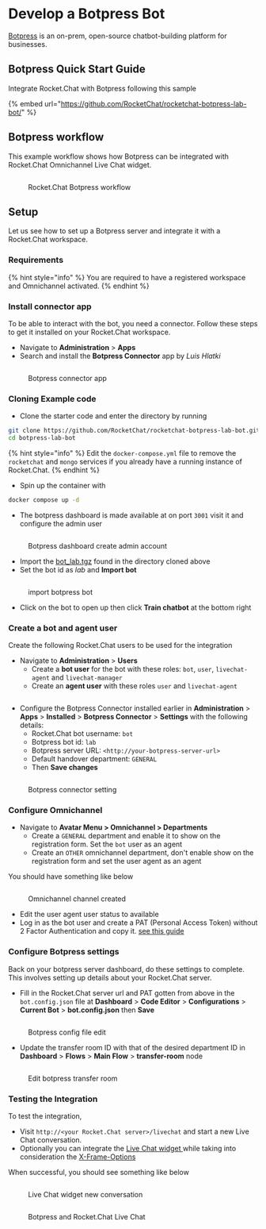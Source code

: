 # Develop a Botpress Bot

[Botpress](https://botpress.com/) is an on-prem, open-source chatbot-building platform for businesses.

## Botpress Quick Start Guide

Integrate Rocket.Chat with Botpress following this sample

{% embed url="https://github.com/RocketChat/rocketchat-botpress-lab-bot/" %}

## Botpress workflow

This example workflow shows how Botpress can be integrated with Rocket.Chat Omnichannel Live Chat widget.

<figure><img src="../../.gitbook/assets/RocketChat Botpress workflow.png" alt=""><figcaption><p>Rocket.Chat Botpress workflow</p></figcaption></figure>

## Setup

Let us see how to set up a Botpress server and integrate it with a Rocket.Chat workspace.

### Requirements

{% hint style="info" %}
You are required to have a registered workspace and Omnichannel activated.
{% endhint %}

### Install connector app

To be able to interact with the bot, you need a connector. Follow these steps to get it installed on your Rocket.Chat workspace.

* Navigate to **Administration** > **Apps**
* Search and install the **Botpress Connector** app by _Luis Hlatki_

<figure><img src="../../.gitbook/assets/Botpress connector app.png" alt=""><figcaption><p>Botpress connector app</p></figcaption></figure>

### Cloning Example code

* Clone the starter code and enter the directory by running

```bash
git clone https://github.com/RocketChat/rocketchat-botpress-lab-bot.git botpress-lab-bot 
cd botpress-lab-bot
```

{% hint style="info" %}
Edit the `docker-compose.yml` file to remove the `rocketchat` and `mongo` services if you already have a running instance of Rocket.Chat.
{% endhint %}

* Spin up the container with

```bash
docker compose up -d
```

* The botpress dashboard is made available at on port `3001` visit it and configure the admin user

<figure><img src="../../.gitbook/assets/Botpress dashboard create admin account.png" alt=""><figcaption><p>Botpress dashboard create admin account</p></figcaption></figure>

* Import the [bot\_lab.tgz](https://github.com/RocketChat/rocketchat-botpress-lab-bot/blob/main/bot\_lab.tgz) found in the directory cloned above
* Set the bot id as _lab_ and **Import bot**

<figure><img src="../../.gitbook/assets/import botpress bot.png" alt=""><figcaption><p>import botpress bot</p></figcaption></figure>

* Click on the bot to open up then click **Train chatbot** at the bottom right

### Create a bot and agent user

Create the following Rocket.Chat users to be used for the integration

* Navigate to **Administration** > **Users**
  * Create a **bot user** for the bot with these roles: `bot`, `user`, `livechat-agent` and `livechat-manager`
  * Create an **agent user** with these roles `user` and `livechat-agent`

<figure><img src="../../.gitbook/assets/Users created.png" alt=""><figcaption></figcaption></figure>

* Configure the Botpress Connector installed earlier in **Administration** > **Apps** > **Installed** > **Botpress Connector** > **Settings** with the following details:
  * Rocket.Chat bot username: `bot`
  * Botpress bot id: `lab`
  * Botpress server URL: `<http://your-botpress-server-url>`
  * Default handover department: `GENERAL`
  * Then **Save changes**

<figure><img src="../../.gitbook/assets/Botpress connector setting.png" alt=""><figcaption><p>Botpress connector setting</p></figcaption></figure>

### Configure Omnichannel

* Navigate to  **Avatar Menu > Omnichannel > Departments**
  * Create a `GENERAL` department and enable it to show on the registration form. Set the `bot` user as an agent
  * Create an `OTHER` omnichannel department, don't enable show on the registration form and set the user agent as an agent

You should have something like below

<figure><img src="../../.gitbook/assets/Omnichannel channel created.png" alt=""><figcaption><p>Omnichannel channel created</p></figcaption></figure>

* Edit the user agent user status to available
* Log in as the bot user and create a PAT (Personal Access Token) without 2 Factor Authentication and copy it. [see this guide](https://docs.rocket.chat/guides/user-guides/user-panel/managing-your-account/personal-access-token)&#x20;

### Configure Botpress settings

Back on your botpress server dashboard, do these settings to complete. This involves setting up details about your Rocket.Chat server.

* Fill in the Rocket.Chat server url and PAT gotten from above in the `bot.config.json` file at **Dashboard** > **Code Editor** > **Configurations** > **Current Bot** > **bot.config.json** then **Save**

<figure><img src="../../.gitbook/assets/Botpress config file edit.png" alt=""><figcaption><p>Botpress config file edit</p></figcaption></figure>

* Update the transfer room ID with that of the desired department ID in **Dashboard** > **Flows** > **Main Flow** > **transfer-room** node

<figure><img src="../../.gitbook/assets/Edit botpress transfer room.png" alt=""><figcaption><p>Edit botpress transfer room</p></figcaption></figure>

### Testing the Integration

To test the integration,

* Visit `http://<your Rocket.Chat server>/livechat` and start a new Live Chat conversation.
* Optionally you can integrate the [Live Chat widget ](https://docs.rocket.chat/guides/omnichannel/livechat-widget-installation)while taking into consideration the [X-Frame-Options](https://docs.rocket.chat/guides/administration/admin-panel/settings/general)

When successful, you should see something like below

<figure><img src="../../.gitbook/assets/Live Chat widget new conversation.png" alt=""><figcaption><p>Live Chat widget new conversation</p></figcaption></figure>

<figure><img src="../../.gitbook/assets/Botpress and Rocket.Chat Live Chat.png" alt=""><figcaption><p>Botpress and Rocket.Chat Live Chat</p></figcaption></figure>
